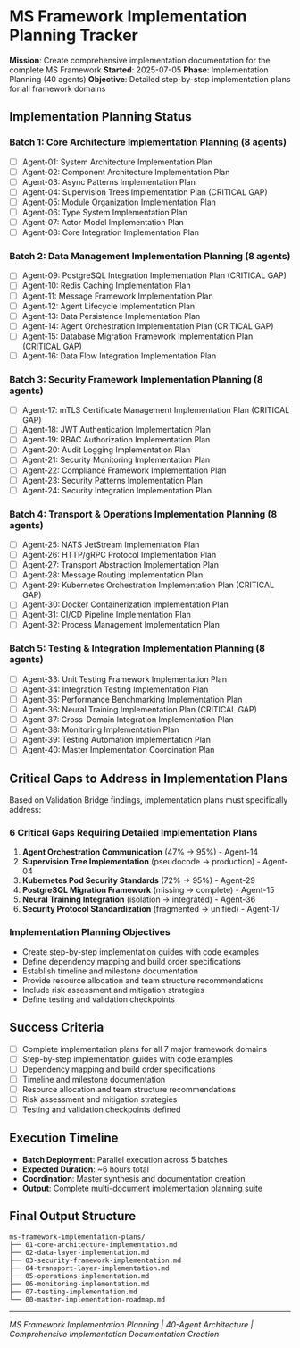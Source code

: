 # MS Framework Implementation Planning Tracker

**Mission**: Create comprehensive implementation documentation for the complete MS Framework
**Started**: 2025-07-05
**Phase**: Implementation Planning (40 agents)
**Objective**: Detailed step-by-step implementation plans for all framework domains

## Implementation Planning Status

### Batch 1: Core Architecture Implementation Planning (8 agents)
- [ ] Agent-01: System Architecture Implementation Plan
- [ ] Agent-02: Component Architecture Implementation Plan
- [ ] Agent-03: Async Patterns Implementation Plan
- [ ] Agent-04: Supervision Trees Implementation Plan (CRITICAL GAP)
- [ ] Agent-05: Module Organization Implementation Plan
- [ ] Agent-06: Type System Implementation Plan
- [ ] Agent-07: Actor Model Implementation Plan
- [ ] Agent-08: Core Integration Implementation Plan

### Batch 2: Data Management Implementation Planning (8 agents)
- [ ] Agent-09: PostgreSQL Integration Implementation Plan (CRITICAL GAP)
- [ ] Agent-10: Redis Caching Implementation Plan
- [ ] Agent-11: Message Framework Implementation Plan
- [ ] Agent-12: Agent Lifecycle Implementation Plan
- [ ] Agent-13: Data Persistence Implementation Plan
- [ ] Agent-14: Agent Orchestration Implementation Plan (CRITICAL GAP)
- [ ] Agent-15: Database Migration Framework Implementation Plan (CRITICAL GAP)
- [ ] Agent-16: Data Flow Integration Implementation Plan

### Batch 3: Security Framework Implementation Planning (8 agents)
- [ ] Agent-17: mTLS Certificate Management Implementation Plan (CRITICAL GAP)
- [ ] Agent-18: JWT Authentication Implementation Plan
- [ ] Agent-19: RBAC Authorization Implementation Plan
- [ ] Agent-20: Audit Logging Implementation Plan
- [ ] Agent-21: Security Monitoring Implementation Plan
- [ ] Agent-22: Compliance Framework Implementation Plan
- [ ] Agent-23: Security Patterns Implementation Plan
- [ ] Agent-24: Security Integration Implementation Plan

### Batch 4: Transport & Operations Implementation Planning (8 agents)
- [ ] Agent-25: NATS JetStream Implementation Plan
- [ ] Agent-26: HTTP/gRPC Protocol Implementation Plan
- [ ] Agent-27: Transport Abstraction Implementation Plan
- [ ] Agent-28: Message Routing Implementation Plan
- [ ] Agent-29: Kubernetes Orchestration Implementation Plan (CRITICAL GAP)
- [ ] Agent-30: Docker Containerization Implementation Plan
- [ ] Agent-31: CI/CD Pipeline Implementation Plan
- [ ] Agent-32: Process Management Implementation Plan

### Batch 5: Testing & Integration Implementation Planning (8 agents)
- [ ] Agent-33: Unit Testing Framework Implementation Plan
- [ ] Agent-34: Integration Testing Implementation Plan
- [ ] Agent-35: Performance Benchmarking Implementation Plan
- [ ] Agent-36: Neural Training Implementation Plan (CRITICAL GAP)
- [ ] Agent-37: Cross-Domain Integration Implementation Plan
- [ ] Agent-38: Monitoring Implementation Plan
- [ ] Agent-39: Testing Automation Implementation Plan
- [ ] Agent-40: Master Implementation Coordination Plan

## Critical Gaps to Address in Implementation Plans

Based on Validation Bridge findings, implementation plans must specifically address:

### 6 Critical Gaps Requiring Detailed Implementation Plans
1. **Agent Orchestration Communication** (47% → 95%) - Agent-14
2. **Supervision Tree Implementation** (pseudocode → production) - Agent-04
3. **Kubernetes Pod Security Standards** (72% → 95%) - Agent-29
4. **PostgreSQL Migration Framework** (missing → complete) - Agent-15
5. **Neural Training Integration** (isolation → integrated) - Agent-36
6. **Security Protocol Standardization** (fragmented → unified) - Agent-17

### Implementation Planning Objectives
- Create step-by-step implementation guides with code examples
- Define dependency mapping and build order specifications
- Establish timeline and milestone documentation
- Provide resource allocation and team structure recommendations
- Include risk assessment and mitigation strategies
- Define testing and validation checkpoints

## Success Criteria
- [ ] Complete implementation plans for all 7 major framework domains
- [ ] Step-by-step implementation guides with code examples
- [ ] Dependency mapping and build order specifications
- [ ] Timeline and milestone documentation
- [ ] Resource allocation and team structure recommendations
- [ ] Risk assessment and mitigation strategies
- [ ] Testing and validation checkpoints defined

## Execution Timeline
- **Batch Deployment**: Parallel execution across 5 batches
- **Expected Duration**: ~6 hours total
- **Coordination**: Master synthesis and documentation creation
- **Output**: Complete multi-document implementation planning suite

## Final Output Structure
```
ms-framework-implementation-plans/
├── 01-core-architecture-implementation.md
├── 02-data-layer-implementation.md
├── 03-security-framework-implementation.md
├── 04-transport-layer-implementation.md
├── 05-operations-implementation.md
├── 06-monitoring-implementation.md
├── 07-testing-implementation.md
└── 00-master-implementation-roadmap.md
```

---
*MS Framework Implementation Planning | 40-Agent Architecture | Comprehensive Implementation Documentation Creation*